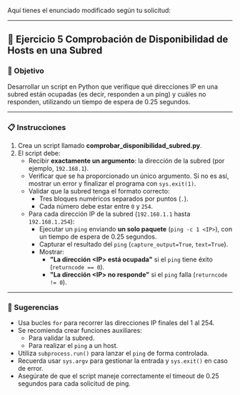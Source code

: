 Aquí tienes el enunciado modificado según tu solicitud:

---

## 📘 Ejercicio 5 Comprobación de Disponibilidad de Hosts en una Subred

### 🎯 Objetivo
Desarrollar un script en Python que verifique qué direcciones IP en una subred están ocupadas (es decir, responden a un ping) y cuáles no responden, utilizando un tiempo de espera de 0.25 segundos.

---

### 📋 Instrucciones

1. Crea un script llamado **comprobar_disponibilidad_subred.py**.
2. El script debe:
   - Recibir **exactamente un argumento**: la dirección de la subred (por ejemplo, `192.168.1`).
   - Verificar que se ha proporcionado un único argumento. Si no es así, mostrar un error y finalizar el programa con `sys.exit(1)`.
   - Validar que la subred tenga el formato correcto:
     - Tres bloques numéricos separados por puntos (`.`).
     - Cada número debe estar entre `0` y `254`.
   - Para cada dirección IP de la subred (`192.168.1.1` hasta `192.168.1.254`):
     - Ejecutar un `ping` enviando **un solo paquete** (`ping -c 1 <IP>`), con un tiempo de espera de 0.25 segundos.
     - Capturar el resultado del `ping` (`capture_output=True`, `text=True`).
     - Mostrar:
       - **"La dirección \<IP\> está ocupada"** si el `ping` tiene éxito (`returncode == 0`).
       - **"La dirección \<IP\> no responde"** si el `ping` falla (`returncode != 0`).

---

### 🧩 Sugerencias
- Usa bucles `for` para recorrer las direcciones IP finales del 1 al 254.
- Se recomienda crear funciones auxiliares:
  - Para validar la subred.
  - Para realizar el `ping` a un host.
- Utiliza `subprocess.run()` para lanzar el `ping` de forma controlada.
- Recuerda usar `sys.argv` para gestionar la entrada y `sys.exit()` en caso de error.
- Asegúrate de que el script maneje correctamente el timeout de 0.25 segundos para cada solicitud de ping.
